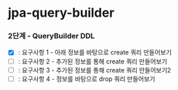 # jpa-query-builder

### 2단계 - QueryBuilder DDL
- [x] : 요구사항 1 - 아래 정보를 바탕으로 create 쿼리 만들어보기
- [ ] : 요구사항 2 - 추가된 정보를 통해 create 쿼리 만들어보기
- [ ] : 요구사항 3 - 추가된 정보를 통해 create 쿼리 만들어보기2
- [ ] : 요구사항 4 - 정보를 바탕으로 drop 쿼리 만들어보기
